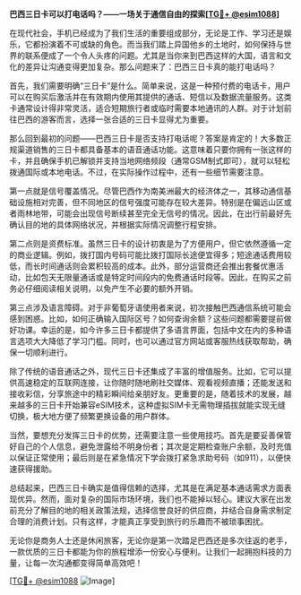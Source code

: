 **巴西三日卡可以打电话吗？——一场关于通信自由的探索[[TG💪+ @esim1088](https://t.me/s/esim1088)]**

在现代社会，手机已经成为了我们生活的重要组成部分，无论是工作、学习还是娱乐，它都扮演着不可或缺的角色。而当我们踏上异国他乡的土地时，如何保持与世界的联系便成了一个令人头疼的问题。尤其是当你来到巴西这样的大国，语言和文化的差异让沟通变得更加复杂。那么问题来了：巴西三日卡真的能打电话吗？

首先，我们需要明确“三日卡”是什么。简单来说，这是一种预付费的电话卡，用户可以在购买后激活并在有效期内使用其提供的通话、短信以及数据流量服务。这类卡通常设计得非常灵活，适合短期旅行者或临时需要本地通讯的人群。对于计划前往巴西的游客而言，选择一张合适的三日卡显得尤为重要。

那么回到最初的问题——巴西三日卡是否支持打电话呢？答案是肯定的！大多数正规渠道销售的三日卡都具备基本的语音通话功能。这意味着只要你拥有一张这样的卡，并且确保手机已解锁并支持当地网络频段（通常GSM制式即可），就可以轻松拨通国际或本地电话。不过，在实际操作过程中，还有一些细节需要注意。

第一点就是信号覆盖情况。尽管巴西作为南美洲最大的经济体之一，其移动通信基础设施相对完善，但不同地区的信号强度可能存在较大差异。特别是在偏远山区或者雨林地带，可能会出现信号断续甚至完全无信号的情况。因此，在出行前最好先确认目的地的具体网络状况，并根据实际情况调整行程安排。

第二点则是资费标准。虽然三日卡的设计初衷是为了方便用户，但它依然遵循一定的商业逻辑。例如，拨打国内号码可能比拨打国际长途便宜得多；短途通话费用较低，而长时间通话则会累积较高的成本。此外，部分运营商还会推出套餐优惠活动，比如包天无限量通话或是特定时间段内的免费通话时段等。因此，在购买之前务必仔细阅读相关说明，以免产生不必要的额外开销。

第三点涉及语言障碍。对于非葡萄牙语使用者来说，初次接触巴西通信系统可能会感到困惑。比如，如何正确输入国际区号？如何查询余额？这些问题都需要提前做好功课。幸运的是，如今许多三日卡都提供了多语言界面，包括中文在内的多种语言选项大大降低了学习门槛。同时，也可以通过官方网站或客服热线获取帮助，确保一切顺利进行。

除了传统的语音通话之外，现代三日卡还集成了丰富的增值服务。比如，它可以提供高速稳定的互联网连接，让你随时随地刷社交媒体、观看视频直播；还能发送和接收彩信，分享旅途中的精彩瞬间给亲朋好友。更重要的是，随着技术的发展，越来越多的三日卡开始兼容eSIM技术，这种虚拟SIM卡无需物理插拔就能实现无缝切换，极大地方便了频繁更换设备的用户群体。

当然，要想充分发挥三日卡的优势，还需要注意一些使用技巧。首先是要妥善保管好自己的个人信息，避免泄露给不明身份者；其次是定期检查账户余额，及时充值以保证正常使用；最后则是在紧急情况下学会拨打紧急求助号码（如911），以便快速获得援助。

总结起来，巴西三日卡确实是值得信赖的选择，尤其是在满足基本通话需求方面表现优异。然而，面对复杂的国际市场环境，我们也不能掉以轻心。建议大家在出发前充分了解目的地的相关政策法规，选择信誉良好的供应商，并结合自身需求制定合理的消费计划。只有这样，才能真正享受到旅行的乐趣而不被琐事困扰。

无论你是商务人士还是休闲旅客，无论你是第一次踏足巴西还是多次往返的老手，一款优质的三日卡都能为你的旅程增添一份安心与便利。让我们一起拥抱科技的力量，让每一次沟通都变得简单高效吧！

[[TG💪+ @esim1088](https://t.me/s/esim1088) ![Image](https://i.postimg.cc/4NQfJmqS/Snipaste-2025-05-13-00-14-12.png)]